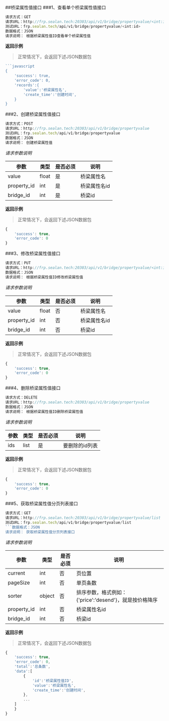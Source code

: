 ##桥梁属性值接口
###1、查看单个桥梁属性值接口
```javascript
请求方式：GET
请求URL：http://frp.sealan.tech:20303/api/v1/bridge/propertyvalue/<int:id>
测试URL：frp.sealan.tech/api/v1/bridge/propertyvalue/<int:id>
数据格式：JSON
请求说明： 根据桥梁属性值ID查看单个桥梁属性值
```
**返回示例**
> 正常情况下，会返回下述JSON数据包
```javascript
```javascript
{
	'success': true,
	'error_code': 0,
	'records':{
		'value':'桥梁属性名',
		'create_time':'创建时间',
	}
}
```
###2、创建桥梁属性值接口
```javascript
请求方式：POST
请求URL：http://frp.sealan.tech:20303/api/v1/bridge/propertyvalue
测试URL：frp.sealan.tech/api/v1/bridge/propertyvalue
数据格式：JSON
请求说明： 创建桥梁属性值
```
*请求参数说明*

| 参数  | 类型   | 是否必须 | 说明        |
| ----- | ------ | -------- | ----------- |
|value|float|是|桥梁属性名|
|property_id|int|是|桥梁属性名id|
|bridge_id|int|是|桥梁id|

**返回示例**
> 正常情况下，会返回下述JSON数据包
```javascript
{
	'success': true,
	'error_code': 0
}
```
###3、修改桥梁属性值接口
```javascript
请求方式：PUT
请求URL：http://frp.sealan.tech:20303/api/v1/bridge/propertyvalue/<int:id>测试URL：frp.sealan.tech/api/v1/bridge/propertyvalue/<int:id>
数据格式：JSON
请求说明： 根据桥梁属性值ID修改桥梁属性值
```
*请求参数说明*

| 参数  | 类型   | 是否必须 | 说明        |
| ----- | ------ | -------- | ----------- |
|value|float|否|桥梁属性名|
|property_id|int|否|桥梁属性名id|
|bridge_id|int|否|桥梁id|

**返回示例**
> 正常情况下，会返回下述JSON数据包
```javascript
{
	'success': true,
	'error_code': 0
}
```
###4、删除桥梁属性值接口
```javascript
请求方式：DELETE
请求URL：http://frp.sealan.tech:20303/api/v1/bridge/propertyvalue
数据格式：JSON
请求说明： 根据桥梁属性值ID删除桥梁属性值
```
*请求参数说明*

| 参数  | 类型   | 是否必须 | 说明        |
| ----- | ------ | -------- | ----------- |
|ids|list|是|要删除的id列表|
**返回示例**
> 正常情况下，会返回下述JSON数据包
```javascript
{
	'success': true,
	'error_code': 0
}
```
###5、获取桥梁属性值分页列表接口
```javascript
请求方式：GET
请求URL：http://frp.sealan.tech:20303/api/v1/bridge/propertyvalue/list
测试URL：frp.sealan.tech/api/v1/bridge/propertyvalue/list
```数据格式：JSON
请求说明： 获取桥梁属性值分页列表接口
```
*请求参数说明*

| 参数  | 类型   | 是否必须 | 说明        |
| ----- | ------ | -------- | ----------- |
|current|int|否|页位置|
|pageSize|int|否|单页条数|
|sorter|object|否|排序参数，格式例如：{'price':'desend'}，就是按价格降序|
|property_id|int|否|桥梁属性名id|
|bridge_id|int|否|桥梁id|

**返回示例**
> 正常情况下，会返回下述JSON数据包
```javascript
{
	'success': true,
	'error_code': 0,
	'total':'总条数',
	'data':[
		{
			'id':'桥梁属性值ID',
			'value':'桥梁属性名',
			'create_time':'创建时间',
		},
		...
	]
	}
}
```
